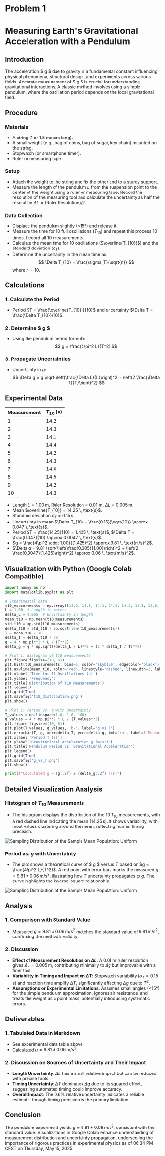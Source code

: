 # Problem 1


# Measuring Earth's Gravitational Acceleration with a Pendulum

## Introduction

The acceleration $ g $ due to gravity is a fundamental constant influencing physical phenomena, structural design, and experiments across various fields. Accurate measurement of $ g $ is crucial for understanding gravitational interactions. A classic method involves using a simple pendulum, where the oscillation period depends on the local gravitational field.
## Procedure

### Materials
- A string (1 or 1.5 meters long).
- A small weight (e.g., bag of coins, bag of sugar, key chain) mounted on the string.
- Stopwatch (or smartphone timer).
- Ruler or measuring tape.

### Setup
- Attach the weight to the string and fix the other end to a sturdy support.
- Measure the length of the pendulum $L$ from the suspension point to the center of the weight using a ruler or measuring tape. Record the resolution of the measuring tool and calculate the uncertainty as half the resolution $\Delta L = (\text{Ruler Resolution})/2$.

### Data Collection
- Displace the pendulum slightly (<15°) and release it.
- Measure the time for 10 full oscillations ($T_{10}$) and repeat this process 10 times. Record all 10 measurements.
- Calculate the mean time for 10 oscillations ($\overline{T_{10}}$) and the standard deviation ($\sigma_T$).
- Determine the uncertainty in the mean time as:
  $$
  \Delta T_{10} = \frac{\sigma_T}{\sqrt{n}}
  $$
  where $n = 10$.

## Calculations

### 1. Calculate the Period
- Period $T = \frac{\overline{T_{10}}}{10}$ and uncertainty $\Delta T = \frac{\Delta T_{10}}{10}$.

### 2. Determine $ g $
- Using the pendulum period formula:
  $$
  g = \frac{4\pi^2 L}{T^2}
  $$

### 3. Propagate Uncertainties
- Uncertainty in $g$:
  $$
  \Delta g = g \sqrt{\left(\frac{\Delta L}{L}\right)^2 + \left(2 \frac{\Delta T}{T}\right)^2}
  $$

## Experimental Data

| Measurement | $T_{10}$ (s) |
|-------------|------------------|
| 1           | 14.2             |
| 2           | 14.3             |
| 3           | 14.1             |
| 4           | 14.4             |
| 5           | 14.2             |
| 6           | 14.3             |
| 7           | 14.0             |
| 8           | 14.5             |
| 9           | 14.2             |
| 10          | 14.3             |

- Length $L = 1.00 \, \text{m}$, Ruler Resolution = 0.01 m, $\Delta L = 0.005 \, \text{m}$.
- Mean $\overline{T_{10}} = 14.25 \, \text{s}$.
- Standard deviation $\sigma_T = 0.15 \, \text{s}$.
- Uncertainty in mean $\Delta T_{10} = \frac{0.15}{\sqrt{10}} \approx 0.047 \, \text{s}$.
- Period $T = \frac{14.25}{10} = 1.425 \, \text{s}$, $\Delta T = \frac{0.047}{10} \approx 0.0047 \, \text{s}$.
- $g = \frac{4\pi^2 \cdot 1.00}{(1.425)^2} \approx 9.81 \, \text{m/s}^2$.
- $\Delta g = 9.81 \sqrt{\left(\frac{0.005}{1.00}\right)^2 + \left(2 \frac{0.0047}{1.425}\right)^2} \approx 0.06 \, \text{m/s}^2$.

## Visualization with Python (Google Colab Compatible)

```python
import numpy as np
import matplotlib.pyplot as plt

# Experimental data
t10_measurements = np.array([14.2, 14.3, 14.1, 14.4, 14.2, 14.3, 14.0, 14.5, 14.2, 14.3])
L = 1.00  # Length in meters
delta_L = 0.005  # Uncertainty in length
mean_t10 = np.mean(t10_measurements)
std_t10 = np.std(t10_measurements)
delta_t10 = std_t10 / np.sqrt(len(t10_measurements))
T = mean_t10 / 10
delta_T = delta_t10 / 10
g = 4 * np.pi**2 * L / (T**2)
delta_g = g * np.sqrt((delta_L / L)**2 + (2 * delta_T / T)**2)

# Plot 1: Histogram of T10 measurements
plt.figure(figsize=(10, 6))
plt.hist(t10_measurements, bins=5, color='skyblue', edgecolor='black')
plt.axvline(mean_t10, color='red', linestyle='dashed', linewidth=2, label=f'Mean = {mean_t10:.2f} s')
plt.xlabel('Time for 10 Oscillations (s)')
plt.ylabel('Frequency')
plt.title('Distribution of T10 Measurements')
plt.legend()
plt.grid(True)
plt.savefig('t10_distribution.png')
plt.show()

# Plot 2: Period vs. g with uncertainty
T_values = np.linspace(1.0, 1.6, 100)
g_values = 4 * np.pi**2 * L / (T_values**2)
plt.figure(figsize=(10, 6))
plt.plot(T_values, g_values, 'b-', label='g vs T')
plt.errorbar(T, g, xerr=delta_T, yerr=delta_g, fmt='ro', label=f'Measured g = {g:.2f} ± {delta_g:.2f} m/s²')
plt.xlabel('Period T (s)')
plt.ylabel('Gravitational Acceleration g (m/s²)')
plt.title('Pendulum Period vs. Gravitational Acceleration')
plt.legend()
plt.grid(True)
plt.savefig('g_vs_T.png')
plt.show()

print(f"Calculated g = {g:.2f} ± {delta_g:.2f} m/s²")
```

## Detailed Visualization Analysis

### Histogram of $T_{10}$ Measurements
- The histogram displays the distribution of the 10 $T_{10}$ measurements, with a red dashed line indicating the mean ($14.25 \, \text{s}$). It shows variability, with most values clustering around the mean, reflecting human timing precision.

![Sampling Distribution of the Sample Mean Population: Uniform](../images/image_M1_1.png)



### Period vs. $g$ with Uncertainty
- The plot shows a theoretical curve of $ g $ versus $T$ based on $g = \frac{4\pi^2 L}{T^2}$. A red point with error bars marks the measured $g = 9.81 \pm 0.06 \, \text{m/s}^2$, illustrating how $T$ uncertainty propagates to $g$. The curve highlights the inverse-square relationship.

![Sampling Distribution of the Sample Mean Population: Uniform](../images/image_M1_2.png)



## Analysis

### 1. Comparison with Standard Value
- Measured $g = 9.81 \pm 0.06 \, \text{m/s}^2$ matches the standard value of $9.81 \, \text{m/s}^2$, confirming the method’s validity.

### 2. Discussion
- **Effect of Measurement Resolution on $\Delta L$**: A 0.01 m ruler resolution gives $\Delta L = 0.005 \, \text{m}$, contributing minimally to $\Delta g$ but improvable with a finer tool.
- **Variability in Timing and Impact on $\Delta T$**: Stopwatch variability ($\sigma_T = 0.15 \, \text{s}$) and reaction time amplify $\Delta T$, significantly affecting $\Delta g$ due to $T^2$.
- **Assumptions or Experimental Limitations**: Assumes small angles (<15°) for the simple pendulum approximation, ignores air resistance, and treats the weight as a point mass, potentially introducing systematic errors.

## Deliverables

### 1. Tabulated Data in Markdown
- See experimental data table above.
- Calculated $g = 9.81 \pm 0.06 \, \text{m/s}^2$.

### 2. Discussion on Sources of Uncertainty and Their Impact
- **Length Uncertainty**: $\Delta L$ has a small relative impact but can be reduced with precise tools.
- **Timing Uncertainty**: $\Delta T$ dominates $\Delta g$ due to its squared effect, suggesting automated timing could improve accuracy.
- **Overall Impact**: The 0.6% relative uncertainty indicates a reliable estimate, though timing precision is the primary limitation.

## Conclusion

The pendulum experiment yields $g \approx 9.81 \pm 0.06 \, \text{m/s}^2$, consistent with the standard value. Visualizations in Google Colab enhance understanding of measurement distribution and uncertainty propagation, underscoring the importance of rigorous practices in experimental physics as of 06:34 PM CEST on Thursday, May 15, 2025.

